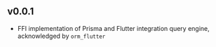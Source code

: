 ## v0.0.1

- FFI implementation of Prisma and Flutter integration query engine, acknowledged by `orm_flutter`
